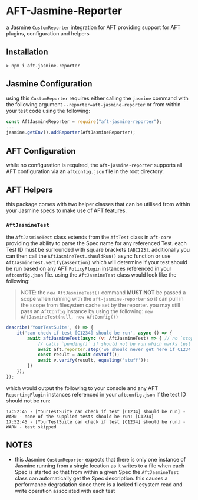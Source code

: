 # AFT-Jasmine-Reporter
a Jasmine `CustomReporter` integration for AFT providing support for AFT plugins, configuration and helpers

## Installation
`> npm i aft-jasmine-reporter`

## Jasmine Configuration
using this `CustomReporter` requires either calling the `jasmine` command with the following argument `--reporter=aft-jasmine-reporter` or from within your test code using the following: 
```javascript
const AftJasmineReporter = require("aft-jasmine-reporter");
...
jasmine.getEnv().addReporter(AftJasmineReporter);
```

## AFT Configuration
while no configuration is required, the `aft-jasmine-reporter` supports all AFT configuration via an `aftconfig.json` file in the root directory.

## AFT Helpers
this package comes with two helper classes that can be utilised from within your Jasmine specs to make use of AFT features.

### `AftJasmineTest`
the `AftJasmineTest` class extends from the `AftTest` class in `aft-core` providing the ability to parse the Spec name for any referenced Test. each Test ID must be surrounded with square brackets `[ABC123]`. additionally you can then call the `AftJasmineTest.shouldRun()` async function or use `AftJasmineTest.verify(assertion)` which will determine if your test should be run based on any AFT `PolicyPlugin` instances referenced in your `aftconfig.json` file. using the `AftJasmineTest` class would look like the following:
> NOTE: the `new AftJasmineTest()` command **MUST NOT** be passed a scope when running with the `aft-jasmine-reporter` so it can pull in the scope from filesystem cache set by the reporter. you may still pass an `AftConfig` instance by using the following: `new AftJasmineTest(null, new AftConfig())`
```javascript
describe('YourTestSuite', () => {
    it('can check if test [C1234] should be run', async () => {
        await aftJasmineTest(async (v: AftJasmineTest) => { // no `scope` needed
            // calls `pending()` if should not be run which marks test as skipped
            await aft.reporter.step('we should never get here if C1234 should not be run');
            const result = await doStuff();
            await v.verify(result, equaling('stuff'));
        })
    });
});
```
which would output the following to your console and any AFT `ReportingPlugin` instances referenced in your `aftconfig.json` if the test ID should not be run:
```text
17:52:45 - [YourTestSuite can check if test [C1234] should be run] - WARN - none of the supplied tests should be run: [C1234]
17:52:45 - [YourTestSuite can check if test [C1234] should be run] - WARN - test skipped
```

## NOTES
- this Jasmine `CustomReporter` expects that there is only one instance of Jasmine running from a single location as it writes to a file when each Spec is started so that from within a given Spec the `AftJasmineTest` class can automatically get the Spec description. this causes a performance degradation since there is a locked filesystem read and write operation associated with each test